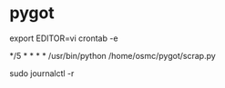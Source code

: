 # pygot


export EDITOR=vi
crontab -e

*/5 * * * * /usr/bin/python /home/osmc/pygot/scrap.py

sudo journalctl -r
